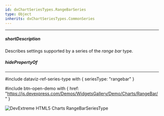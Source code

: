 ```yaml
---
id: dxChartSeriesTypes.RangeBarSeries
type: Object
inherits: dxChartSeriesTypes.CommonSeries
---
```

---
##### shortDescription
Describes settings supported by a series of the *range bar* type.

##### hidePropertyOf

---
#include dataviz-ref-series-type with { 
    seriesType: "rangebar"
}

#include btn-open-demo with {
    href: "https://js.devexpress.com/Demos/WidgetsGallery/Demo/Charts/RangeBar/"
}

![DevExtreme HTML5 Charts RangeBarSeriesType](/images/ChartJS/RangeBar.png)